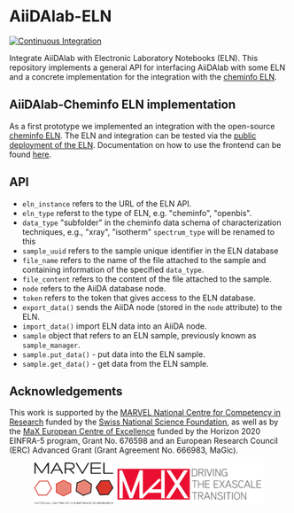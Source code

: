 # AiiDAlab-ELN

[![Continuous Integration](https://github.com/aiidalab/aiidalab-eln/actions/workflows/pre-commit.yml/badge.svg)](https://github.com/aiidalab/aiidalab-eln/actions/workflows/pre-commit.yml)

Integrate AiiDAlab with Electronic Laboratory Notebooks (ELN). This repository implements a general API for interfacing AiiDAlab with some ELN and a concrete implementation for the integration with the [cheminfo ELN](cheminfo.github.io/).

## AiiDAlab-Cheminfo ELN implementation

As a first prototype we implemented an integration with the open-source [cheminfo ELN](cheminfo.github.io/).
The ELN and integration can be tested via the [public deployment of the ELN](c6h6.org). Documentation on how to use the frontend can be found [here](docs.c6h6.org).

## API

- `eln_instance` refers to the URL of the ELN API.
- `eln_type` referst to the type of ELN, e.g. "cheminfo", "openbis".
- `data_type` "subfolder" in the cheminfo data schema of characterization techniques, e.g., "xray", "isotherm" `spectrum_type` will be renamed to this
- `sample_uuid` refers to the sample unique identifier in the ELN database
- `file_name` refers to the name of the file attached to the sample and containing information of the specified `data_type`.
- `file_content` refers to the content of the file attached to the sample.
- `node` refers to the AiiDA database node.
- `token` refers to the token that gives access to the ELN database.
- `export_data()` sends the AiiDA node (stored in the `node` attribute) to the ELN.
- `import_data()` import ELN data into an AiiDA node.
- `sample` object that refers to an ELN sample, previously known as `sample_manager`.
- `sample.put_data()` - put data into the ELN sample.
- `sample.get_data()` - get data from the ELN sample.

## Acknowledgements

This work is supported by the [MARVEL National Centre for Competency in Research](<http://nccr-marvel.ch>)
funded by the [Swiss National Science Foundation](<http://www.snf.ch/en>), as well as by the [MaX
European Centre of Excellence](<http://www.max-centre.eu/>) funded by the Horizon 2020 EINFRA-5 program,
Grant No. 676598 and an European Research Council (ERC) Advanced Grant (Grant Agreement No. 666983, MaGic).

<div style="text-align:center">
 <img src="miscellaneous/logos/MARVEL.png" alt="MARVEL" height="75px">
 <img src="miscellaneous/logos/MaX.png" alt="MaX" height="75px">
</div>
